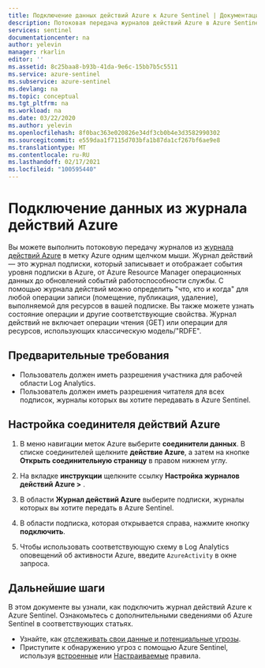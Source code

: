 ```yaml
---
title: Подключение данных действий Azure к Azure Sentinel | Документация Майкрософт
description: Потоковая передача журналов действий Azure в Azure Sentinel одним щелчком мыши. Журнал действий содержит записи и отображает события уровня подписки в Azure.
services: sentinel
documentationcenter: na
author: yelevin
manager: rkarlin
editor: ''
ms.assetid: 8c25baa8-b93b-41da-9e6c-15bb7b5c5511
ms.service: azure-sentinel
ms.subservice: azure-sentinel
ms.devlang: na
ms.topic: conceptual
ms.tgt_pltfrm: na
ms.workload: na
ms.date: 03/22/2020
ms.author: yelevin
ms.openlocfilehash: 8f0bac363e020826e34df3cb0b4e3d3582990302
ms.sourcegitcommit: e559daa1f7115d703bfa1b87da1cf267bf6ae9e8
ms.translationtype: MT
ms.contentlocale: ru-RU
ms.lasthandoff: 02/17/2021
ms.locfileid: "100595440"
---
```

# <a name="connect-data-from-azure-activity-log"></a>Подключение данных из журнала действий Azure

Вы можете выполнить потоковую передачу журналов из [журнала действий Azure](../azure-monitor/essentials/platform-logs-overview.md) в метку Azure одним щелчком мыши. Журнал действий — это журнал подписки, который записывает и отображает события уровня подписки в Azure, от Azure Resource Manager операционных данных до обновлений событий работоспособности службы. С помощью журнала действий можно определить "что, кто и когда" для любой операции записи (помещение, публикация, удаление), выполняемой для ресурсов в вашей подписке. Вы также можете узнать состояние операции и другие соответствующие свойства. Журнал действий не включает операции чтения (GET) или операции для ресурсов, использующих классическую модель/"RDFE". 

## <a name="prerequisites"></a>Предварительные требования

- Пользователь должен иметь разрешения участника для рабочей области Log Analytics.
- Пользователь должен иметь разрешения читателя для всех подписок, журналы которых вы хотите передавать в Azure Sentinel.

## <a name="set-up-the-azure-activity-connector"></a>Настройка соединителя действий Azure

1. В меню навигации меток Azure выберите **соединители данных**. В списке соединителей щелкните **действие Azure**, а затем на кнопке **Открыть соединительную страницу** в правом нижнем углу.

2. На вкладке **инструкции** щелкните ссылку **Настройка журналов действий Azure >** .

3. В области **Журнал действий Azure** выберите подписки, журналы которых вы хотите передать в Azure Sentinel. 

4. В области подписка, которая открывается справа, нажмите кнопку **подключить**.

5. Чтобы использовать соответствующую схему в Log Analytics оповещений об активности Azure, введите `AzureActivity` в окне запроса.

## <a name="next-steps"></a>Дальнейшие шаги
В этом документе вы узнали, как подключить журнал действий Azure к Azure Sentinel. Ознакомьтесь с дополнительными сведениями об Azure Sentinel в соответствующих статьях.
- Узнайте, как [отслеживать свои данные и потенциальные угрозы](quickstart-get-visibility.md).
- Приступите к обнаружению угроз с помощью Azure Sentinel, используя [встроенные](tutorial-detect-threats-built-in.md) или [Настраиваемые](tutorial-detect-threats-custom.md) правила.
